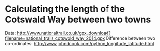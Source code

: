 # Calculating the length of the Cotswald Way between two towns

Data: http://www.nationaltrail.co.uk/gpx_download?filename=national_trails_cotswold_way_2014.gpx
Difference between two co-ordinates: http://www.johndcook.com/python_longitude_latitude.html
